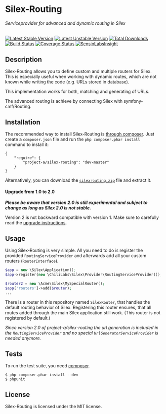 # Silex-Routing
###### Serviceprovider for advanced and dynamic routing in Silex

[![Latest Stable Version](https://poser.pugx.org/project-a/Silex-Routing/v/stable.png)](https://packagist.org/packages/project-a/Silex-Routing) [![Latest Unstable Version](https://poser.pugx.org/project-a/Silex-Routing/v/unstable.png)](https://packagist.org/packages/project-a/Silex-Routing) [![Total Downloads](https://poser.pugx.org/project-a/Silex-Routing/downloads.png)](https://packagist.org/packages/project-a/Silex-Routing) [![Build Status](https://secure.travis-ci.org/chili-labs/Silex-Routing.png?branch=1.0)](http://travis-ci.org/chili-labs/Silex-Routing) [![Coverage Status](https://coveralls.io/repos/chili-labs/Silex-Routing/badge.png?branch=1.0)](https://coveralls.io/r/chili-labs/Silex-Routing?branch=1.0) [![SensioLabsInsight](https://insight.sensiolabs.com/projects/0b113487-3a34-4e79-aa1a-2ab607d6a9cd/mini.png)](https://insight.sensiolabs.com/projects/0b113487-3a34-4e79-aa1a-2ab607d6a9cd)

## Description

Silex-Routing allows you to define custom and multiple routers for Silex. This is
especially useful when working with dynamic routes, which are not known while
writing the code (e.g. URLs stored in database).

This implementation works for both, matching and generating of URLs.

The advanced routing is achieve by connecting Silex with symfony-cmf/Routing.

## Installation

The recommended way to install Silex-Routing is [through
composer](http://getcomposer.org). Just create a `composer.json` file and
run the `php composer.phar install` command to install it:

    {
        "require": {
            "project-a/silex-routing": "dev-master"
        }
    }

Alternatively, you can download the [`silexrouting.zip`][1] file and extract it.

#### Upgrade from 1.0 to 2.0

***Please be aware that version 2.0 is still experimental and subject to change as
long as Silex 2.0 is not stable.***

Version 2 is not backward compatible with version 1. Make sure to carefully read
the [upgrade instructions][2].

## Usage

Using Silex-Routing is very simple. All you need to do is register the provided
```RoutingServiceProvider``` and afterwards add all your custom routers
(```RouterInterface```).

```php
$app = new \Silex\Application();
$app->register(new \ChiliLabs\Silex\Provider\RoutingServiceProvider());

$router2 = new \Acme\Silex\MySpecialRouter();
$app['routers']->add($router);
...
```

There is a router in this repository named ```SilexRouter```, that handles the
default routing behavior of Silex. Registering this router ensures, that all
routes added through the main Silex application still work. (This router is not
registered by default.)

*Since version 2.0 of project-a/silex-routing the url generation is included in the ```RoutingServiceProvider``` and
no special ```UrlGeneratorServiceProvider``` is needed anymore.*

## Tests

To run the test suite, you need [composer](http://getcomposer.org).

    $ php composer.phar install --dev
    $ phpunit

## License

Silex-Routing is licensed under the MIT license.

[1]: https://github.com/chili-labs/Silex-Routing/archive/master.zip
[2]: https://github.com/chili-labs/Silex-Routing/blob/master/UPGRADE-2.0.md
